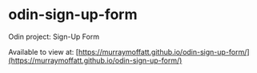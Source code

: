 # odin-sign-up-form
Odin project: Sign-Up Form

Available to view at: [https://murraymoffatt.github.io/odin-sign-up-form/](https://murraymoffatt.github.io/odin-sign-up-form/)